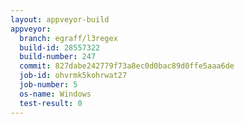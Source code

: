 ```yaml
---
layout: appveyor-build
appveyor:
  branch: egraff/l3regex
  build-id: 28557322
  build-number: 247
  commit: 827dabe242779f73a8ec0d0bac89d0ffe5aaa6de
  job-id: ohvrmk5kohrwat27
  job-number: 5
  os-name: Windows
  test-result: 0
---
```

